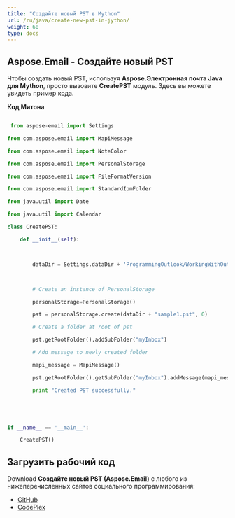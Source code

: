 ```yaml
---
title: "Создайте новый PST в Mython"
url: /ru/java/create-new-pst-in-jython/
weight: 60
type: docs
---
```


## **Aspose.Email - Создайте новый PST**
Чтобы создать новый PST, используя **Aspose.Электронная почта Java для Mython**, просто вызовите **CreatePST** модуль. Здесь вы можете увидеть пример кода.

**Код Митона**

``` python

 from aspose-email import Settings

from com.aspose.email import MapiMessage

from com.aspose.email import NoteColor

from com.aspose.email import PersonalStorage

from com.aspose.email import FileFormatVersion

from com.aspose.email import StandardIpmFolder

from java.util import Date

from java.util import Calendar

class CreatePST:

    def __init__(self):



        dataDir = Settings.dataDir + 'ProgrammingOutlook/WorkingWithOutlookPersonalStorage/CreatePST/'



        # Create an instance of PersonalStorage

        personalStorage=PersonalStorage()

        pst = personalStorage.create(dataDir + "sample1.pst", 0)

        # Create a folder at root of pst

        pst.getRootFolder().addSubFolder("myInbox")

        # Add message to newly created folder

        mapi_message = MapiMessage()

        pst.getRootFolder().getSubFolder("myInbox").addMessage(mapi_message.fromFile(dataDir + "Message.msg"))

        print "Created PST successfully."





if __name__ == '__main__':       

    CreatePST()

```
## **Загрузить рабочий код**
Download **Создайте новый PST (Aspose.Email)** с любого из нижеперечисленных сайтов социального программирования:

- [GitHub](https://github.com/aspose-email/Aspose.Email-for-Java/releases/tag/Aspose.Email_Java_for_Jython-v1.0)
- [CodePlex](https://archive.codeplex.com/?p=asposeemailjavajython)
